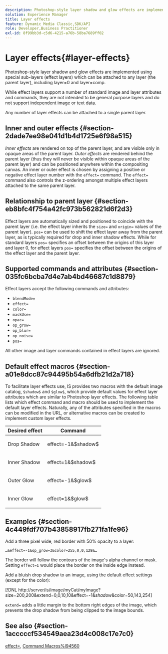```yaml
---
description: Photoshop-style layer shadow and glow effects are implemented using special sub-layers (effect layers) which can be attached to any layer (the parent layer), including layer=0 and layer=comp.
solution: Experience Manager
title: Layer effects
feature: Dynamic Media Classic,SDK/API
role: Developer,Business Practitioner
exl-id: 8f99bb3d-c5d6-4215-a76b-58ba7689ff02
---
```

# Layer effects{#layer-effects}

Photoshop-style layer shadow and glow effects are implemented using special sub-layers (effect layers) which can be attached to any layer (the parent layer), including layer=0 and layer=comp.

While effect layers support a number of standard image and layer attributes and commands, they are not intended to be general purpose layers and do not support independent image or text data.

Any number of layer effects can be attached to a single parent layer.

## Inner and outer effects {#section-2dade7ee98e041d1b4d1725e6f98a515}

*Inner effects* are rendered on top of the parent layer, and are visible only in opaque areas of the parent layer. *Outer effects* are rendered behind the parent layer (thus they will never be visible within opaque areas of the parent layer) and can be positioned anywhere within the compositing canvas. An inner or outer effect is chosen by assigning a positive or negative effect layer number with the `effect=` command. The `effect=` command also controls the z-ordering amongst multiple effect layers attached to the same parent layer.

## Relationship to parent layer {#section-eb8bfc4f754a42fc973b562821d6f2d3}

Effect layers are automatically sized and positioned to coincide with the parent layer (i.e. the effect layer inherits the `size=` and `origin=` values of the parent layer). `pos=` can be used to shift the effect layer away from the parent layer, as is typically required for drop and inner shadow effects. While for standard layers `pos=` specifies an offset between the origins of this layer and layer 0, for effect layers `pos=` specifies the offset between the origins of the effect layer and the parent layer.

## Supported commands and attributes {#section-035fc6bcba7d4e7ab4bd46687c1d8879}

Effect layers accept the following commands and attributes:

* `blendMode=` 
* `effect=` 
* `color=` 
* `maskUse=` 
* `opac=` 
* `op_grow=` 
* `op_blur=` 
* `op_noise=` 
* `pos=`

All other image and layer commands contained in effect layers are ignored.

## Default effect macros {#section-a01e8dcc87c94495b54a6dfb21d2a718}

To facilitate layer effects use, IS provides two macros with the default image catalog, `$shadow$` and `$glow$`, which provide default values for effect layer attributes which are similar to Photoshop layer effects. The following table lists which effect command and macro should be used to implement the default layer effects. Naturally, any of the attributes specified in the macros can be modified in the URL, or alternative macros can be created to implement custom layer effects. 

<table id="table_8089C41AD1F24223A58C7DD8F4DDF73C"> 
 <thead> 
  <tr> 
   <th class="entry"> <b> Desired effect</b> </th> 
   <th class="entry"> <b> Command</b> </th> 
  </tr> 
 </thead>
 <tbody> 
  <tr> 
   <td> <p> Drop Shadow </p> </td> 
   <td> <p> <span class="codeph"> effect=-1&amp;$shadow$</span> </p> </td> 
  </tr> 
  <tr> 
   <td> <p> Inner Shadow </p> </td> 
   <td> <p> <span class="codeph"> effect=1&amp;$shadow$</span> </p> </td> 
  </tr> 
  <tr> 
   <td> <p> Outer Glow </p> </td> 
   <td> <p> <span class="codeph"> effect=-1&amp;$glow$</span> </p> </td> 
  </tr> 
  <tr> 
   <td> <p> Inner Glow </p> </td> 
   <td> <p> <span class="codeph"> effect=1&amp;$glow$</span> </p> </td> 
  </tr> 
 </tbody> 
</table>

## Examples {#section-4c449fdf707b43858917fb271fa1fe96}

Add a three pixel wide, red border with 50% opacity to a layer:

`…&effect=-1&op_grow=3&color=255,0,0,128&…`

The border will follow the contours of the image's alpha channel or mask. Setting `effect=1` would place the border on the inside edge instead.

Add a bluish drop shadow to an image, using the default effect settings (except for the color):

[!DNL http://server/is/image/myCat/myImage?size=200,200&extend=0,0,10,10&effect=-1&$shadow$&color=50,143,254]

`extend=` adds a little margin to the bottom right edges of the image, which prevents the drop shadow from being clipped to the image bounds.

## See also {#section-1acccccf534549aea23d4c008c17e7c0}

[effect=](../../../../../is-api/http-ref/image-serving-api-ref/c-http-protocol-reference/c-command-reference/r-effect.md#reference-b1296c4afed047fb921bbc1e33752135), [Command Macros%l94560](../../../../../is-api/http-ref/image-serving-api-ref/c-http-protocol-reference/c-syntax-and-features/r-is-http-command-macros.md#reference-ea2a9571c65a46da83eca27d0013cbf9)
